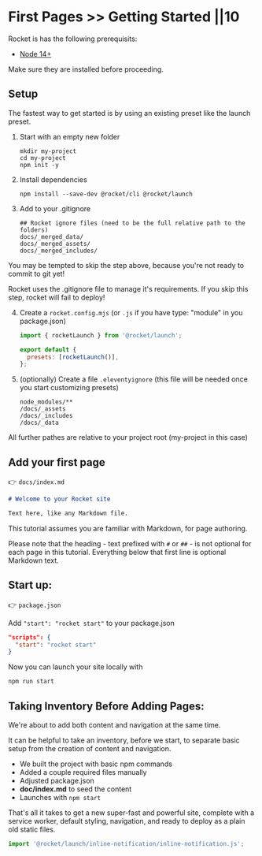# First Pages >> Getting Started ||10

Rocket is has the following prerequisits:

- [Node 14+](https://nodejs.org/en/)

Make sure they are installed before proceeding.

## Setup

The fastest way to get started is by using an existing preset like the launch preset.

1. Start with an empty new folder

   ```
   mkdir my-project
   cd my-project
   npm init -y
   ```

2. Install dependencies

   ```
   npm install --save-dev @rocket/cli @rocket/launch
   ```

3. Add to your .gitignore

   ```
   ## Rocket ignore files (need to be the full relative path to the folders)
   docs/_merged_data/
   docs/_merged_assets/
   docs/_merged_includes/
   ```

<inline-notification type="danger">

You may be tempted to skip the step above, because you're not ready to commit to git yet!

Rocket uses the .gitignore file to manage it's requirements. If you skip this step, rocket will fail to deploy!

</inline-notification>

4. Create a `rocket.config.mjs` (or `.js` if you have type: "module" in you package.json)

   ```js
   import { rocketLaunch } from '@rocket/launch';

   export default {
     presets: [rocketLaunch()],
   };
   ```

5. (optionally) Create a file `.eleventyignore` (this file will be needed once you start customizing presets)

   ```
   node_modules/**
   /docs/_assets
   /docs/_includes
   /docs/_data
   ```

<inline-notification type="warning" title="note">

All further pathes are relative to your project root (my-project in this case)

</inline-notification>

## Add your first page

👉 `docs/index.md`

```md
# Welcome to your Rocket site

Text here, like any Markdown file.
```

This tutorial assumes you are familiar with Markdown, for page authoring.

Please note that the heading - text prefixed with `#` or `##` - is not optional for each page in this tutorial. Everything below that first line is optional Markdown text.

## Start up:

👉 `package.json`

Add `"start": "rocket start"` to your package.json

```json
"scripts": {
  "start": "rocket start"
}
```

Now you can launch your site locally with

```bash
npm run start
```

## Taking Inventory Before Adding Pages:

We're about to add both content and navigation at the same time.

It can be helpful to take an inventory, before we start, to separate basic setup from the creation of content and navigation.

- We built the project with basic npm commands
- Added a couple required files manually
- Adjusted package.json
- **doc/index.md** to seed the content
- Launches with `npm start`

That's all it takes to get a new super-fast and powerful site, complete with a service worker, default styling, navigation, and ready to deploy as a plain old static files.

```js script
import '@rocket/launch/inline-notification/inline-notification.js';
```
